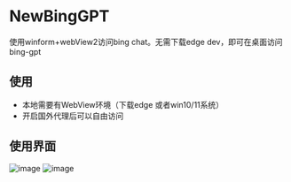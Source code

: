 # NewBingGPT
使用winform+webView2访问bing chat。无需下载edge dev，即可在桌面访问bing-gpt
## 使用
- 本地需要有WebView环境（下载edge 或者win10/11系统）
- 开启国外代理后可以自由访问

## 使用界面
![image](https://user-images.githubusercontent.com/23011747/225550240-a9bd6480-6852-4ff3-8ddd-128a265d64a1.png)
![image](https://user-images.githubusercontent.com/23011747/225550288-a3300595-98f5-4177-956e-ff2b16a66737.png)
